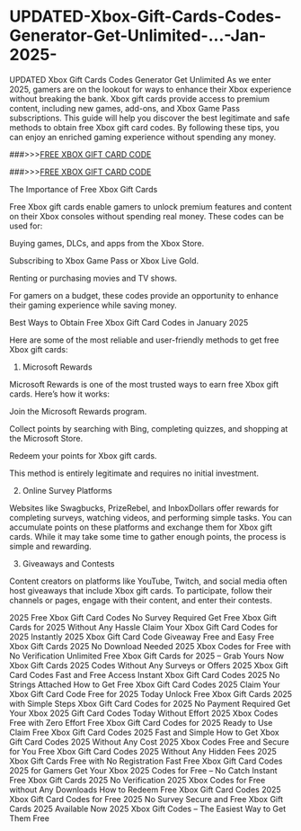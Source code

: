 # UPDATED-Xbox-Gift-Cards-Codes-Generator-Get-Unlimited-...-Jan-2025-
UPDATED Xbox Gift Cards Codes Generator Get Unlimited 
As we enter 2025, gamers are on the lookout for ways to enhance their Xbox experience without breaking the bank. Xbox gift cards provide access to premium content, including new games, add-ons, and Xbox Game Pass subscriptions. This guide will help you discover the best legitimate and safe methods to obtain free Xbox gift card codes. By following these tips, you can enjoy an enriched gaming experience without spending any money.

###>>>[FREE XBOX GIFT CARD CODE](https://rahhat.xyz/allgift/)

###>>>[FREE XBOX GIFT CARD CODE](https://rahhat.xyz/allgift/)

The Importance of Free Xbox Gift Cards

Free Xbox gift cards enable gamers to unlock premium features and content on their Xbox consoles without spending real money. These codes can be used for:

Buying games, DLCs, and apps from the Xbox Store.

Subscribing to Xbox Game Pass or Xbox Live Gold.

Renting or purchasing movies and TV shows.

For gamers on a budget, these codes provide an opportunity to enhance their gaming experience while saving money.

Best Ways to Obtain Free Xbox Gift Card Codes in January 2025

Here are some of the most reliable and user-friendly methods to get free Xbox gift cards:

1. Microsoft Rewards

Microsoft Rewards is one of the most trusted ways to earn free Xbox gift cards. Here’s how it works:

Join the Microsoft Rewards program.

Collect points by searching with Bing, completing quizzes, and shopping at the Microsoft Store.

Redeem your points for Xbox gift cards.

This method is entirely legitimate and requires no initial investment.

2. Online Survey Platforms

Websites like Swagbucks, PrizeRebel, and InboxDollars offer rewards for completing surveys, watching videos, and performing simple tasks. You can accumulate points on these platforms and exchange them for Xbox gift cards. While it may take some time to gather enough points, the process is simple and rewarding.

3. Giveaways and Contests

Content creators on platforms like YouTube, Twitch, and social media often host giveaways that include Xbox gift cards. To participate, follow their channels or pages, engage with their content, and enter their contests.


2025 Free Xbox Gift Card Codes No Survey Required
Get Free Xbox Gift Cards for 2025 Without Any Hassle
Claim Your Xbox Gift Card Codes for 2025 Instantly
2025 Xbox Gift Card Code Giveaway Free and Easy
Free Xbox Gift Cards 2025 No Download Needed
2025 Xbox Codes for Free with No Verification
Unlimited Free Xbox Gift Cards for 2025 – Grab Yours Now
Xbox Gift Cards 2025 Codes Without Any Surveys or Offers
2025 Xbox Gift Card Codes Fast and Free Access
Instant Xbox Gift Card Codes 2025 No Strings Attached
How to Get Free Xbox Gift Card Codes 2025
Claim Your Xbox Gift Card Code Free for 2025 Today
Unlock Free Xbox Gift Cards 2025 with Simple Steps
Xbox Gift Card Codes for 2025 No Payment Required
Get Your Xbox 2025 Gift Card Codes Today Without Effort
2025 Xbox Codes Free with Zero Effort
Free Xbox Gift Card Codes for 2025 Ready to Use
Claim Free Xbox Gift Card Codes 2025 Fast and Simple
How to Get Xbox Gift Card Codes 2025 Without Any Cost
2025 Xbox Codes Free and Secure for You
Free Xbox Gift Card Codes 2025 Without Any Hidden Fees
2025 Xbox Gift Cards Free with No Registration
Fast Free Xbox Gift Card Codes 2025 for Gamers
Get Your Xbox 2025 Codes for Free – No Catch
Instant Free Xbox Gift Cards 2025 No Verification
2025 Xbox Codes for Free without Any Downloads
How to Redeem Free Xbox Gift Card Codes 2025
Xbox Gift Card Codes for Free 2025 No Survey
Secure and Free Xbox Gift Cards 2025 Available Now
2025 Xbox Gift Codes – The Easiest Way to Get Them Free
